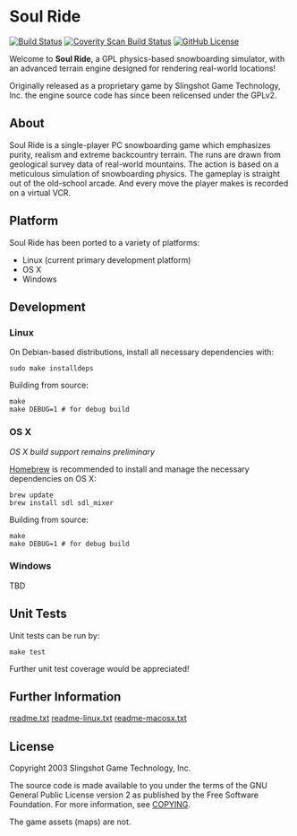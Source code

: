 # Soul Ride #

[![Build Status](https://travis-ci.org/Echelon9/soulride.svg?branch=master)](https://travis-ci.org/Echelon9/soulride)
[![Coverity Scan Build Status](https://img.shields.io/coverity/scan/9846.svg)](https://scan.coverity.com/projects/echelon9-soulride)
[![GitHub License](https://img.shields.io/badge/license-GPLv2-blue.svg)](https://raw.githubusercontent.com/Echelon9/soulride/master/COPYING)

Welcome to **Soul Ride**, a GPL physics-based snowboarding simulator, with an
advanced terrain engine designed for rendering real-world locations!

Originally released as a proprietary game by Slingshot Game Technology, Inc.
the engine source code has since been relicensed under the GPLv2.

## About ##

Soul Ride is a single-player PC snowboarding game which emphasizes
purity, realism and extreme backcountry terrain.  The runs are drawn
from geological survey data of real-world mountains.  The action is
based on a meticulous simulation of snowboarding physics.  The
gameplay is straight out of the old-school arcade.  And every move
the player makes is recorded on a virtual VCR.

## Platform ##

Soul Ride has been ported to a variety of platforms:

  * Linux (current primary development platform)
  * OS X
  * Windows

## Development ##

### Linux ###

On Debian-based distributions, install all necessary dependencies with:
```
sudo make installdeps
```
Building from source:
```
make
make DEBUG=1 # for debug build
```

### OS X ###

*OS X build support remains preliminary*

[Homebrew](http://brew.sh/) is recommended to install and manage the necessary
dependencies on OS X:
```
brew update
brew install sdl sdl_mixer
```
Building from source:
```
make
make DEBUG=1 # for debug build
```

### Windows ###

TBD

## Unit Tests ##

Unit tests can be run by:
```
make test
```
Further unit test coverage would be appreciated!

## Further Information ##

[readme.txt](readme.txt)
[readme-linux.txt](readme-linux.txt)
[readme-macosx.txt](readme-macosx.txt)

## License ##

Copyright 2003 Slingshot Game Technology, Inc.

The source code is made available to you under the terms of the GNU General
Public License version 2 as published by the Free Software Foundation. For more
information, see [COPYING](COPYING).

The game assets (maps) are not.

